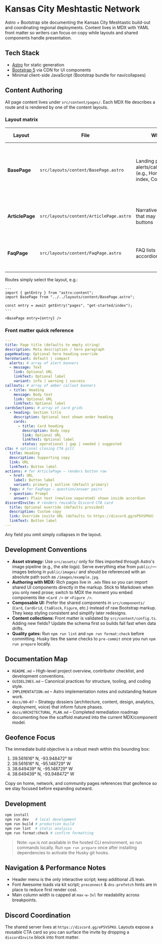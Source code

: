 # Kansas City Meshtastic Network

Astro + Bootstrap site documenting the Kansas City Meshtastic build-out and coordinating regional deployments. Content lives in MDX with YAML front matter so writers can focus on copy while layouts and shared components handle presentation.

## Tech Stack

- [Astro](https://astro.build/) for static generation
- [Bootstrap 5](https://getbootstrap.com/) via CDN for UI components
- Minimal client-side JavaScript (Bootstrap bundle for nav/collapses)

## Content Authoring

All page content lives under `src/content/pages/`. Each MDX file describes a route and is rendered by one of the content layouts.

### Layout matrix

| Layout          | File                                    | When to use                                                                                    | YAML fields consumed                                                                                                |
| --------------- | --------------------------------------- | ---------------------------------------------------------------------------------------------- | ------------------------------------------------------------------------------------------------------------------- |
| **BasePage**    | `src/layouts/content/BasePage.astro`    | Landing pages with alerts/callouts/cards/CTAs (e.g., Home, Get Started index, Community index) | `title`, `description`, `pageHeading`, `heroVariant`, `alerts`, `callouts`, `cardsSections`, `cta`, `discordInvite` |
| **ArticlePage** | `src/layouts/content/ArticlePage.astro` | Narrative pages or guides that may include CTA buttons                                         | `title`, `description`, `pageHeading`, `heroVariant`, `actions`, `discordInvite`                                    |
| **FaqPage**     | `src/layouts/content/FaqPage.astro`     | FAQ lists rendered as accordions                                                               | `title`, `description`, `pageHeading`, `heroVariant`, `faqs`, `discordInvite`                                       |

Routes simply select the layout, e.g.:

```astro
---
import { getEntry } from "astro:content";
import BasePage from "../../layouts/content/BasePage.astro";

const entry = await getEntry("pages", "get-started/index");
---

<BasePage entry={entry} />
```

### Front matter quick reference

```yaml
---
title: Page title (defaults to empty string)
description: Meta description / hero paragraph
pageHeading: Optional hero heading override
heroVariant: default | compact
  alerts: # array of alert banners
  - message: Text
    link: Optional URL
    linkText: Optional label
    variant: info | warning | success
callouts: # array of amber callout banners
  - title: Heading
    message: Body text
    link: Optional URL
    linkText: Optional label
cardsSections: # array of card grids
  - heading: Section title
    description: Optional text shown under heading
    cards:
      - title: Card heading
        description: Body copy
        link: Optional URL
        linkText: Optional label
        status: operational | gap | needed | suggested
cta: # optional closing CTA pill
  title: Heading
  description: Supporting copy
  link: URL
  linkText: Button label
actions: # for ArticlePage – renders button row
  - href: URL
    label: Button label
    variant: primary | outline (default primary)
  faqs: # for FaqPage – question/answer pairs
  - question: Prompt
    answer: Plain text (newline separated) shown inside accordion
discordInvite: # renders reusable Discord CTA card
  title: Optional override (defaults provided)
  description: Custom copy
  link: Override invite URL (defaults to https://discord.gg/eP5VSPKU)
  linkText: Button label
---
```

Any field you omit simply collapses in the layout.

## Development Conventions

- **Asset strategy:** Use `src/assets/` only for files imported through Astro's image pipeline (e.g., the site logo). Serve everything else from `public/`—images belong in `public/images/` and should be referenced with an absolute path such as `/images/example.jpg`.
- **Authoring with MDX:** Rich pages live in `.mdx` files so you can import shared UI components directly in the markup. Stick to Markdown when you only need prose; switch to MDX the moment you embed components like `<Card />` or `<Figure />`.
- **Composable UI:** Prefer the shared components in `src/components/` (`Card`, `CardGrid`, `CtaBlock`, `Figure`, etc.) instead of raw Bootstrap markup. They keep styling consistent and simplify later redesigns.
- **Content collections:** Front matter is validated by `src/content/config.ts`. Adding new fields? Update the schema first so builds fail fast when data drifts.
- **Quality gates:** Run `npm run lint` and `npm run format:check` before committing. Husky ties the same checks to `pre-commit` once you run `npm run prepare` locally.

## Documentation Map

- `README.md` – High-level project overview, contributor checklist, and development conventions.
- `GUIDELINES.md` – Canonical practices for structure, tooling, and coding style.
- `IMPLEMENTATION.md` – Astro implementation notes and outstanding feature work.
- `docs/00–07` – Strategy dossiers (architecture, content, design, analytics, deployment, voice) that inform future phases.
- `docs/ARCHITECTURAL_PLAN.md` – Completed remediation roadmap documenting how the scaffold matured into the current MDX/component model.

## Geofence Focus

The immediate build objective is a robust mesh within this bounding box:

1. 39.561616° N, -93.948472° W
2. 39.561616° N, -95.148729° W
3. 38.649439° N, -95.148729° W
4. 38.649439° N, -93.948472° W

Copy on home, network, and community pages references that geofence so we stay focused before expanding outward.

## Development

```bash
npm install
npm run dev   # local development
npm run build # production build
npm run lint  # static analysis
npm run format:check # confirm formatting
```

> Note: `npm` is not available in the hosted CLI environment, so run commands locally. Run `npm run prepare` once after installing dependencies to activate the Husky git hooks.

## Navigation & Performance Notes

- Header menu is the only interactive script; keep additional JS lean.
- Font Awesome loads via kit script; `preconnect` & `dns-prefetch` hints are in place to reduce first render cost.
- Main column width is capped at `max-w-3xl` for readability across breakpoints.

## Discord Coordination

The shared server lives at `https://discord.gg/eP5VSPKU`. Layouts expose a reusable CTA card so you can surface the invite by dropping a `discordInvite` block into front matter.
